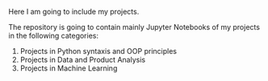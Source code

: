 Here I am going to include my projects.

The repository is going to contain mainly Jupyter Notebooks of my projects in the following categories:
  1) Projects in Python syntaxis and OOP principles
  2) Projects in Data and Product Analysis
  3) Projects in Machine Learning
